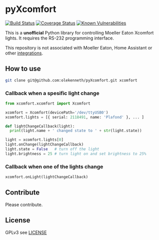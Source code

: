 # pyXcomfort
[![Build Status](https://travis-ci.org/olekenneth/pyXcomfort.svg?branch=master)](https://travis-ci.org/olekenneth/pyXcomfort)
[![Coverage Status](https://coveralls.io/repos/github/olekenneth/pyXcomfort/badge.svg?branch=master)](https://coveralls.io/github/olekenneth/pyXcomfort?branch=master)
[![Known Vulnerabilities](https://snyk.io/test/github/olekenneth/pyXcomfort/badge.svg?targetFile=requirements.txt)](https://snyk.io/test/github/olekenneth/pyXcomfort?targetFile=requirements.txt)

This is a **unofficial** Python library for controlling Moeller Eaton Xcomfort lights.
It requires the RS-232 programming interface. 

This repository is not associated with Moeller Eaton, Home Assistant or other [integrations](/integrations).

## How to use

```bash
git clone git@github.com:olekenneth/pyXcomfort.git xcomfort
```

### Callback when a spesific light change
```python
from xcomfort.xcomfort import Xcomfort

xcomfort = Xcomfort(devicePath='/dev/ttyUSB0')
xcomfort.lights = [{ serial: 2118491, name: 'Plafond' }, ... ]

def lightChangeCallback(light):
  print(light.name + ' changed state to ' + str(light.state))

light = xcomfort.lights[0]
light.onChange(lightChangeCallback)
light.state = False   # turn off the light
light.brightness = 25 # turn light on and set brightness to 25%
```

### Callback when one of the lights change
```python
xcomfort.onLight(lightChangeCallback)
```

## Contribute

Please contribute.

## License

GPLv3 see [LICENSE](LICENSE)
